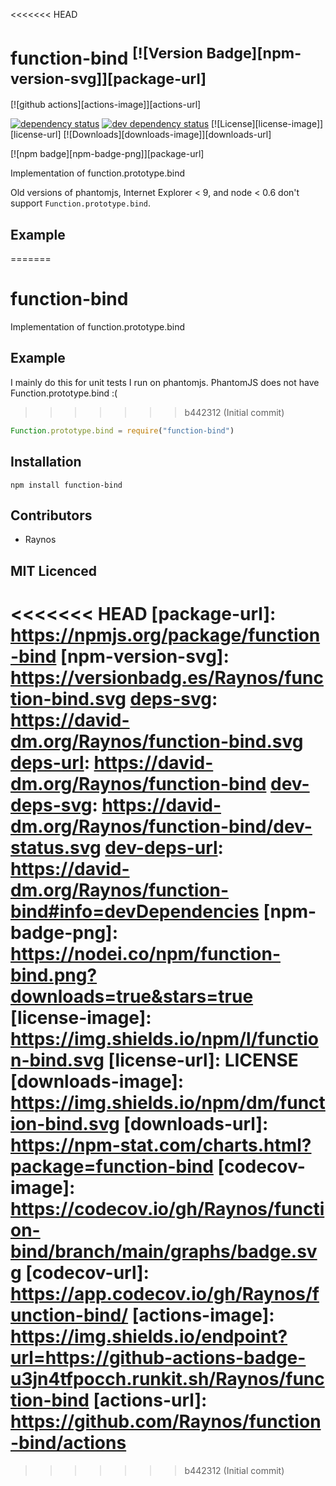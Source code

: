 <<<<<<< HEAD
# function-bind <sup>[![Version Badge][npm-version-svg]][package-url]</sup>

[![github actions][actions-image]][actions-url]
<!--[![coverage][codecov-image]][codecov-url]-->
[![dependency status][deps-svg]][deps-url]
[![dev dependency status][dev-deps-svg]][dev-deps-url]
[![License][license-image]][license-url]
[![Downloads][downloads-image]][downloads-url]

[![npm badge][npm-badge-png]][package-url]

Implementation of function.prototype.bind

Old versions of phantomjs, Internet Explorer < 9, and node < 0.6 don't support `Function.prototype.bind`.

## Example

=======
# function-bind

<!--
    [![build status][travis-svg]][travis-url]
    [![NPM version][npm-badge-svg]][npm-url]
    [![Coverage Status][5]][6]
    [![gemnasium Dependency Status][7]][8]
    [![Dependency status][deps-svg]][deps-url]
    [![Dev Dependency status][dev-deps-svg]][dev-deps-url]
-->

<!-- [![browser support][11]][12] -->

Implementation of function.prototype.bind

## Example

I mainly do this for unit tests I run on phantomjs.
PhantomJS does not have Function.prototype.bind :(

>>>>>>> b442312 (Initial commit)
```js
Function.prototype.bind = require("function-bind")
```

## Installation

`npm install function-bind`

## Contributors

 - Raynos

## MIT Licenced

<<<<<<< HEAD
[package-url]: https://npmjs.org/package/function-bind
[npm-version-svg]: https://versionbadg.es/Raynos/function-bind.svg
[deps-svg]: https://david-dm.org/Raynos/function-bind.svg
[deps-url]: https://david-dm.org/Raynos/function-bind
[dev-deps-svg]: https://david-dm.org/Raynos/function-bind/dev-status.svg
[dev-deps-url]: https://david-dm.org/Raynos/function-bind#info=devDependencies
[npm-badge-png]: https://nodei.co/npm/function-bind.png?downloads=true&stars=true
[license-image]: https://img.shields.io/npm/l/function-bind.svg
[license-url]: LICENSE
[downloads-image]: https://img.shields.io/npm/dm/function-bind.svg
[downloads-url]: https://npm-stat.com/charts.html?package=function-bind
[codecov-image]: https://codecov.io/gh/Raynos/function-bind/branch/main/graphs/badge.svg
[codecov-url]: https://app.codecov.io/gh/Raynos/function-bind/
[actions-image]: https://img.shields.io/endpoint?url=https://github-actions-badge-u3jn4tfpocch.runkit.sh/Raynos/function-bind
[actions-url]: https://github.com/Raynos/function-bind/actions
=======
  [travis-svg]: https://travis-ci.org/Raynos/function-bind.svg
  [travis-url]: https://travis-ci.org/Raynos/function-bind
  [npm-badge-svg]: https://badge.fury.io/js/function-bind.svg
  [npm-url]: https://npmjs.org/package/function-bind
  [5]: https://coveralls.io/repos/Raynos/function-bind/badge.png
  [6]: https://coveralls.io/r/Raynos/function-bind
  [7]: https://gemnasium.com/Raynos/function-bind.png
  [8]: https://gemnasium.com/Raynos/function-bind
  [deps-svg]: https://david-dm.org/Raynos/function-bind.svg
  [deps-url]: https://david-dm.org/Raynos/function-bind
  [dev-deps-svg]: https://david-dm.org/Raynos/function-bind/dev-status.svg
  [dev-deps-url]: https://david-dm.org/Raynos/function-bind#info=devDependencies
  [11]: https://ci.testling.com/Raynos/function-bind.png
  [12]: https://ci.testling.com/Raynos/function-bind
>>>>>>> b442312 (Initial commit)
